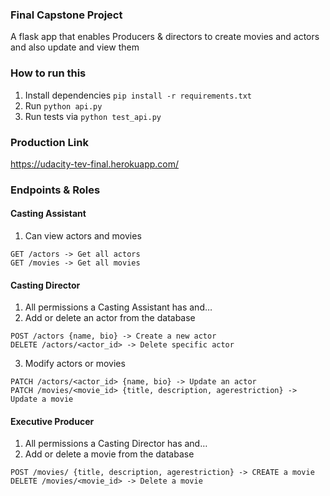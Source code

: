 ### Final Capstone Project

A flask app that enables Producers & directors to create movies and actors and also update and view them

### How to run this

1. Install dependencies `pip install -r requirements.txt`
2. Run `python api.py`
3. Run tests via `python test_api.py`

### Production Link

https://udacity-tev-final.herokuapp.com/

### Endpoints & Roles

#### Casting Assistant

1. Can view actors and movies

```
GET /actors -> Get all actors
GET /movies -> Get all movies
```

#### Casting Director

1. All permissions a Casting Assistant has and…
2. Add or delete an actor from the database

```
POST /actors {name, bio} -> Create a new actor
DELETE /actors/<actor_id> -> Delete specific actor
```

3. Modify actors or movies

```
PATCH /actors/<actor_id> {name, bio} -> Update an actor
PATCH /movies/<movie_id> {title, description, agerestriction} -> Update a movie
```

#### Executive Producer

1. All permissions a Casting Director has and…
2. Add or delete a movie from the database

```
POST /movies/ {title, description, agerestriction} -> CREATE a movie
DELETE /movies/<movie_id> -> Delete a movie

```
